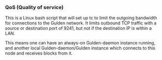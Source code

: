 ### QoS (Quality of service) ###

This is a Linux bash script that will set up tc to limit the outgoing bandwidth for connections to the Gulden network. It limits outbound TCP traffic with a source or destination port of 9241, but not if the destination IP is within a LAN.

This means one can have an always-on Gulden-daemon instance running, and another local Gulden-daemon/Gulden instance which connects to this node and receives blocks from it.
